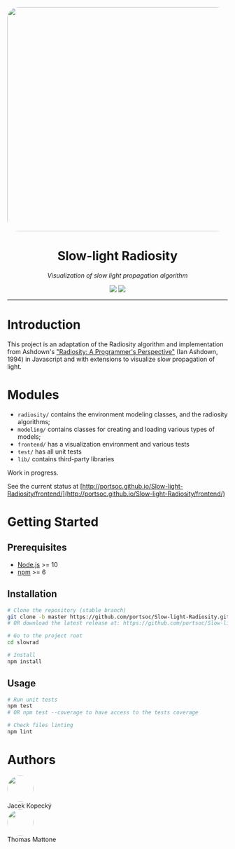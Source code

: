 

<p align="center">
  <img width ="512" src="bench-room.gif" style="border-radius: 5%"/>
</p>

<h1 align="center">Slow-light Radiosity</h1>
<p align="center">
  <i>Visualization of slow light propagation algorithm</i>
</p>


<p align="center">
  <a href="https://github.com/portsoc/Slow-light-Radiosity/releases/tag/v0.9.0"><img src="https://img.shields.io/badge/version-v0.0.9-blue.svg?style=flat"/></a>
  <img src="https://img.shields.io/badge/language-JavaScript-yellowgreen.svg?style=flat"/>
</p>

---

# Introduction

This project is an adaptation of the Radiosity algorithm and implementation from Ashdown's ["Radiosity: A Programmer's Perspective"](https://dl.acm.org/doi/book/10.5555/527751) (Ian Ashdown, 1994) in Javascript and with extensions to visualize slow propagation of light.

# Modules

* `radiosity/` contains the environment modeling classes, and the radiosity algorithms;
* `modeling/` contains classes for creating and loading various types of models;
* `frontend/` has a visualization environment and various tests
* `test/` has all unit tests
* `lib/` contains third-party libraries

Work in progress.

See the current status at [http://portsoc.github.io/Slow-light-Radiosity/frontend/](http://portsoc.github.io/Slow-light-Radiosity/frontend/)

# Getting Started

## Prerequisites

* [Node.js](https://nodejs.org/) >= 10
* [npm](https://www.npmjs.com/) >= 6

## Installation

```sh
# Clone the repository (stable branch)
git clone -b master https://github.com/portsoc/Slow-light-Radiosity.git slowrad
# OR download the latest release at: https://github.com/portsoc/Slow-light-Radiosity/releases/lastest

# Go to the project root
cd slowrad

# Install
npm install
```

## Usage

```sh
# Run unit tests
npm test
# OR npm test --coverage to have access to the tests coverage

# Check files linting
npm lint
```

# Authors

<div style="display: flex; flex-direction: column; justify-content: center">
  <a href="https://github.com/jacekkopecky">
    <img width ="60" src="https://avatars.githubusercontent.com/jacekkopecky" style="border-radius: 100%"/>
  </a>
  <div>Jacek Kopecký</div>
</div>

<div>
  <a href="https://github.com/Eccsx">
    <img width ="60" src="https://avatars.githubusercontent.com/Eccsx" style="border-radius: 100%"/>
  </a>
  <div>Thomas Mattone</div>
</div>
